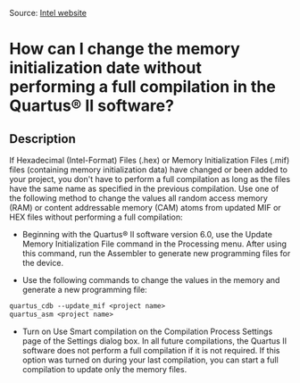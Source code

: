 Source: [Intel website](https://www.intel.com/content/www/us/en/programmable/support/support-resources/knowledge-base/solutions/rd12062004_8707.html)


# How can I change the memory initialization date without performing a full compilation in the Quartus® II software?

## Description
If Hexadecimal (Intel-Format) Files (.hex) or Memory Initialization Files (.mif) files (containing memory initialization data) have changed or been added to your project, you don\'t have to perform a full compilation as long as the files have the same name as specified in the previous compilation. Use one of the following method to change the values all random access memory (RAM) or content addressable memory (CAM) atoms from updated MIF or HEX files without performing a full compilation:

* Beginning with the Quartus® II software version 6.0, use the Update Memory Initialization File command in the Processing menu.  After using this command, run the Assembler to generate new programming files for the device.

* Use the following commands to change the values in the memory and generate a new programming file:

```ps
quartus_cdb --update_mif <project name>
quartus_asm <project name>
```

* Turn on Use Smart compilation on the Compilation Process Settings page of the Settings dialog box. In all future compilations, the Quartus II software does not perform a full compilation if it is not required. If this option was turned on during your last compilation, you can start a full compilation to update only the memory files.
